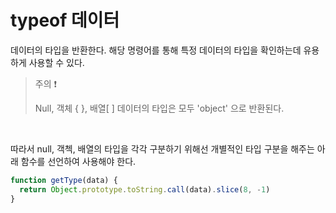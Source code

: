 # typeof 데이터

데이터의 타입을 반환한다. 해당 명령어를 통해 특정 데이터의 타입을 확인하는데 유용하게 사용할 수 있다.

> 주의 ❗️
> 
> Null, 객체 { }, 배열[ ] 데이터의 타입은 모두 'object' 으로 반환된다.

<br>

따라서 null, 객첵, 배열의 타입을 각각 구분하기 위해선 개별적인 타입 구분을 해주는 아래 함수를 선언하여 사용해야 한다.


```javascript
function getType(data) {
  return Object.prototype.toString.call(data).slice(8, -1)
}
```
